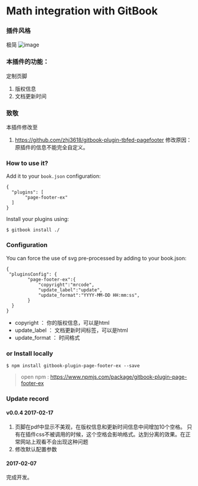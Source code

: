 Math integration with GitBook
==============

### 插件风格
极简
![image](https://raw.githubusercontent.com/zq99299/gitbook-plugin-page-footer-ex/master/doc/images/gitbook-plugin-page-footer-ex-demo.jpg)

### 本插件的功能：
定制页脚

1. 版权信息
2. 文档更新时间

### 致敬
本插件修改至

1. https://github.com/zhj3618/gitbook-plugin-tbfed-pagefooter
修改原因：原插件的信息不能完全自定义。

### How to use it?

Add it to your `book.json` configuration:

```
{
  "plugins": [
       "page-footer-ex"
  ]
}
```

Install your plugins using:

```
$ gitbook install ./
``` 

### Configuration

You can force the use of svg pre-processed by adding to your book.json:

```
{
 "pluginsConfig": {	   
		"page-footer-ex":{
			"copyright":"mrcode",
			"update_label":"update",
			"update_format":"YYYY-MM-DD HH:mm:ss",
		}	   
  }	
}
```
- copyright ： 你的版权信息，可以是html
- update_label ： 文档更新时间标签，可以是html
- update_format ： 时间格式
 
### or Install locally

```
$ npm install gitbook-plugin-page-footer-ex --save
```

>open npm : https://www.npmjs.com/package/gitbook-plugin-page-footer-ex

### Update record

#### v0.0.4 2017-02-17
1. 页脚在pdf中显示不美观，在版权信息和更新时间信息中间增加10个空格。
只有在插件css不被调用的时候，这个空格会影响格式。达到分离的效果。在正常网站上观看不会出现这种问题
2. 修改默认配置参数

#### 2017-02-07
完成开发。


